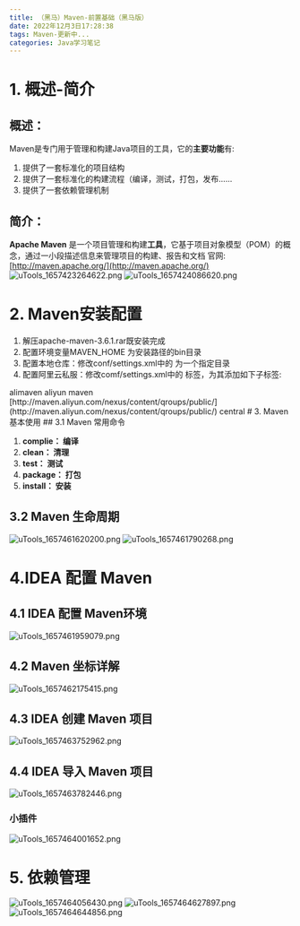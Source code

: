 ```yaml
---
title: （黑马）Maven-前置基础（黑马版）
date: 2022年12月3日17:28:38
tags: Maven-更新中...
categories: Java学习笔记
---
```




# 1. 概述-简介

## 概述：
Maven是专门用于管理和构建Java项目的工具，它的**主要功能**有:

1. 提供了一套标准化的项目结构
2. 提供了一套标准化的构建流程（编译，测试，打包，发布......
3. 提供了一套依赖管理机制
## 简介：
**Apache Maven** 是一个项目管理和构建**工具**，它基于项目对象模型（POM）的概念，通过一小段描述信息来管理项目的构建、报告和文档
官网: [http://maven.apache.org/](http://maven.apache.org/)
![uTools_1657423264622.png](https://cdn.nlark.com/yuque/0/2022/png/26328310/1657423271885-9865e6fd-f3e9-482b-8ba6-fe817f6d16a8.png#clientId=u19620cf4-3c0a-4&crop=0&crop=0&crop=1&crop=1&from=paste&height=460&id=u64e1cad5&margin=%5Bobject%20Object%5D&name=uTools_1657423264622.png&originHeight=690&originWidth=2166&originalType=binary&ratio=1&rotation=0&showTitle=false&size=442665&status=done&style=none&taskId=u726bb24e-3f2f-4f0a-83aa-b7a71c75d92&title=&width=1444)
![uTools_1657424086620.png](https://cdn.nlark.com/yuque/0/2022/png/26328310/1657424093396-9e0f6025-d1a2-4e91-8da2-96fea57bb5d3.png#clientId=u19620cf4-3c0a-4&crop=0&crop=0&crop=1&crop=1&from=paste&height=506&id=u8cc2fd9f&margin=%5Bobject%20Object%5D&name=uTools_1657424086620.png&originHeight=759&originWidth=1425&originalType=binary&ratio=1&rotation=0&showTitle=false&size=332685&status=done&style=none&taskId=uc93f42a5-d795-4eb0-aa91-342fce1ce99&title=&width=950)
# 2. Maven安装配置

1. 解压apache-maven-3.6.1.rar既安装完成
2. 配置环境变量MAVEN_HOME 为安装路径的bin目录
3. 配置本地仓库：修改conf/settings.xml中的<localRepository> 为一个指定目录
4. 配置阿里云私服：修改comf/settings.xml中的 <mirrors>标签，为其添加如下子标签:

<mirror>
<id>alimaven</id>
<name>aliyun maven</name>
<url>[http://maven.aliyun.com/nexus/content/qroups/public/</url>](http://maven.aliyun.com/nexus/content/qroups/public/</url>)
<mirrorOf>central</mirrorOf>
</mirror>
# 3. Maven基本使用
## 3.1 Maven 常用命令

1. **complie：	编译**
2. **clean：		清理**
3. **test：		测试**
4. **package：	打包**
5. **install：	安装**
## 3.2 Maven 生命周期
![uTools_1657461620200.png](https://cdn.nlark.com/yuque/0/2022/png/26328310/1657461625055-5492ccb2-36e5-41e3-badb-a065c0af12bf.png#clientId=ueabe4783-af9a-4&crop=0&crop=0&crop=1&crop=1&from=paste&height=315&id=uc3b631b9&margin=%5Bobject%20Object%5D&name=uTools_1657461620200.png&originHeight=473&originWidth=1254&originalType=binary&ratio=1&rotation=0&showTitle=false&size=205177&status=done&style=none&taskId=ub549398b-327c-4e54-84b4-b8c2acf6b90&title=&width=836)
![uTools_1657461790268.png](https://cdn.nlark.com/yuque/0/2022/png/26328310/1657461799422-1a9e64e3-28f2-48f9-b320-90dda1f6063c.png#clientId=ueabe4783-af9a-4&crop=0&crop=0&crop=1&crop=1&from=paste&height=704&id=u3cc24f32&margin=%5Bobject%20Object%5D&name=uTools_1657461790268.png&originHeight=1056&originWidth=1513&originalType=binary&ratio=1&rotation=0&showTitle=false&size=664514&status=done&style=none&taskId=u53aaa5b9-badb-4191-a218-050a7c12d10&title=&width=1008.6666666666666)
# 4.IDEA 配置 Maven
## 4.1 IDEA 配置 Maven环境
![uTools_1657461959079.png](https://cdn.nlark.com/yuque/0/2022/png/26328310/1657461965411-dccfcd52-541b-4ac2-b585-39b6bbc0a54c.png#clientId=ueabe4783-af9a-4&crop=0&crop=0&crop=1&crop=1&from=paste&height=668&id=u14bb9ec9&margin=%5Bobject%20Object%5D&name=uTools_1657461959079.png&originHeight=1002&originWidth=2150&originalType=binary&ratio=1&rotation=0&showTitle=false&size=957436&status=done&style=none&taskId=u1fcf6c8b-6fb9-4c3b-b885-3a7551cd0b7&title=&width=1433.3333333333333)
## 4.2 Maven 坐标详解
![uTools_1657462175415.png](https://cdn.nlark.com/yuque/0/2022/png/26328310/1657462180176-2ba548db-eb14-4385-9aa2-b1c27461920e.png#clientId=ueabe4783-af9a-4&crop=0&crop=0&crop=1&crop=1&from=paste&height=382&id=ufc2a9848&margin=%5Bobject%20Object%5D&name=uTools_1657462175415.png&originHeight=573&originWidth=1260&originalType=binary&ratio=1&rotation=0&showTitle=false&size=288884&status=done&style=none&taskId=ub0295260-85d9-4965-a074-ac6b7806dcf&title=&width=840)
## 4.3 IDEA 创建 Maven 项目
![uTools_1657463752962.png](https://cdn.nlark.com/yuque/0/2022/png/26328310/1657463767463-414d8b4a-cd7e-4fea-839e-a892c0621873.png#clientId=ueabe4783-af9a-4&crop=0&crop=0&crop=1&crop=1&from=paste&height=620&id=u800dce68&margin=%5Bobject%20Object%5D&name=uTools_1657463752962.png&originHeight=930&originWidth=2049&originalType=binary&ratio=1&rotation=0&showTitle=false&size=906890&status=done&style=none&taskId=ud6b521c2-3dc2-4f12-95f8-00dd6351787&title=&width=1366)
## 4.4 IDEA 导入 Maven 项目
![uTools_1657463782446.png](https://cdn.nlark.com/yuque/0/2022/png/26328310/1657463791285-334ecc27-f502-4864-a785-9ec037215130.png#clientId=ueabe4783-af9a-4&crop=0&crop=0&crop=1&crop=1&from=paste&height=689&id=ub756b09a&margin=%5Bobject%20Object%5D&name=uTools_1657463782446.png&originHeight=1033&originWidth=2154&originalType=binary&ratio=1&rotation=0&showTitle=false&size=1030167&status=done&style=none&taskId=u611a7df7-faf0-4c5b-85b9-abe99196935&title=&width=1436)
### 小插件
![uTools_1657464001652.png](https://cdn.nlark.com/yuque/0/2022/png/26328310/1657464014616-c4f8cdcf-b576-4996-b10a-8774cbfb2fab.png#clientId=ueabe4783-af9a-4&crop=0&crop=0&crop=1&crop=1&from=paste&height=704&id=uc55c96c0&margin=%5Bobject%20Object%5D&name=uTools_1657464001652.png&originHeight=1056&originWidth=2073&originalType=binary&ratio=1&rotation=0&showTitle=false&size=1114507&status=done&style=none&taskId=u7a6a55c8-9265-41a9-a8a9-2c21713c5df&title=&width=1382)
# 5. 依赖管理
![uTools_1657464056430.png](https://cdn.nlark.com/yuque/0/2022/png/26328310/1657464059112-d72809b2-c569-4333-bfd4-ac0f3920ca70.png#clientId=ueabe4783-af9a-4&crop=0&crop=0&crop=1&crop=1&from=paste&height=432&id=u3f2373cd&margin=%5Bobject%20Object%5D&name=uTools_1657464056430.png&originHeight=648&originWidth=1320&originalType=binary&ratio=1&rotation=0&showTitle=false&size=305722&status=done&style=none&taskId=u3470a600-32d5-4180-8d11-91c1704c0cb&title=&width=880) ![uTools_1657464627897.png](https://cdn.nlark.com/yuque/0/2022/png/26328310/1657464631773-164de610-fa5c-4601-b89f-a9740e7651ba.png#clientId=ueabe4783-af9a-4&crop=0&crop=0&crop=1&crop=1&from=paste&height=473&id=u807366b6&margin=%5Bobject%20Object%5D&name=uTools_1657464627897.png&originHeight=710&originWidth=1365&originalType=binary&ratio=1&rotation=0&showTitle=false&size=375380&status=done&style=none&taskId=u72c8a651-9a2a-4c42-ad73-3da9855d1f4&title=&width=910)
![uTools_1657464644856.png](https://cdn.nlark.com/yuque/0/2022/png/26328310/1657464649596-5c2d0116-96f1-4c52-9fda-87dbe749a6a8.png#clientId=ueabe4783-af9a-4&crop=0&crop=0&crop=1&crop=1&from=paste&height=474&id=ucfe00c32&margin=%5Bobject%20Object%5D&name=uTools_1657464644856.png&originHeight=711&originWidth=1327&originalType=binary&ratio=1&rotation=0&showTitle=false&size=332715&status=done&style=none&taskId=u4b87374b-5cc1-4420-8ff2-9d6764fb1c3&title=&width=884.6666666666666)

